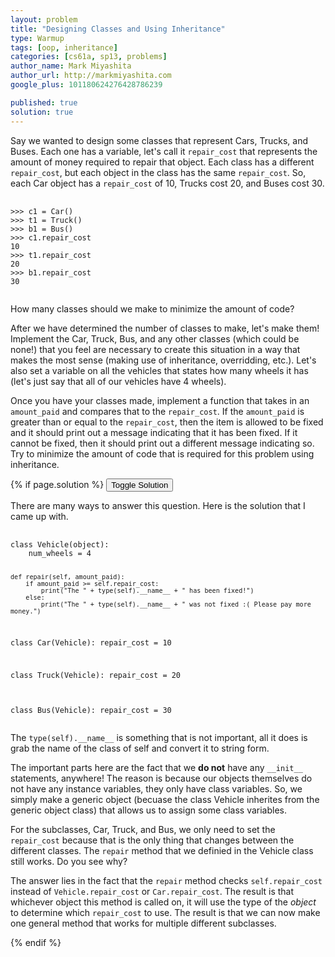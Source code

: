```yaml
---
layout: problem
title: "Designing Classes and Using Inheritance"
type: Warmup
tags: [oop, inheritance]
categories: [cs61a, sp13, problems]
author_name: Mark Miyashita
author_url: http://markmiyashita.com
google_plus: 101180624276428786239

published: true
solution: true
---
```

<p>
  Say we wanted to design some classes that represent Cars, Trucks, and Buses. Each one has a variable, let's call it <code>repair_cost</code> that represents the amount of money required to repair that object. Each class has a different <code>repair_cost</code>, but each object in the class has the same <code>repair_cost</code>. So, each Car object has a <code>repair_cost</code> of 10, Trucks cost 20, and Buses cost 30.
</p>

<pre>
  <code class="prettyprint">
>>> c1 = Car()
>>> t1 = Truck()
>>> b1 = Bus()
>>> c1.repair_cost
10
>>> t1.repair_cost
20
>>> b1.repair_cost
30
  </code>
</pre>

<p>
  How many classes should we make to minimize the amount of code?
</p>

<p>
  After we have determined the number of classes to make, let's make them! Implement the Car, Truck, Bus, and any other classes (which could be none!) that you feel are necessary to create this situation in a way that makes the most sense (making use of inheritance, overridding, etc.). Let's also set a variable on all the vehicles that states how many wheels it has (let's just say that all of our vehicles have 4 wheels).
</p>

<p>
  Once you have your classes made, implement a function that takes in an <code>amount_paid</code> and compares that to the <code>repair_cost</code>. If the <code>amount_paid</code> is greater than or equal to the <code>repair_cost</code>, then the item is allowed to be fixed and it should print out a message indicating that it has been fixed. If it cannot be fixed, then it should print out a different message indicating so. Try to minimize the amount of code that is required for this problem using inheritance. 
</p>

{% if page.solution %}
<button onclick="toggleSolution()">Toggle Solution</button>

<div class="solution">
  <p>
    There are many ways to answer this question. Here is the solution that I came up with.
  </p>
  <pre>
    <code class="prettyprint">
class Vehicle(object):
    num_wheels = 4

    def repair(self, amount_paid):
        if amount_paid >= self.repair_cost:
            print("The " + type(self).__name__ + " has been fixed!")
        else:
            print("The " + type(self).__name__ + " was not fixed :( Please pay more money.")

class Car(Vehicle):
    repair_cost = 10

class Truck(Vehicle):
    repair_cost = 20

class Bus(Vehicle):
    repair_cost = 30
    </code>
  </pre>
  
  <p>
    The <code>type(self).__name__</code> is something that is not important, all it does is grab the name of the class of self and convert it to string form. 
  </p>

  <p>
    The important parts here are the fact that we <b>do not</b> have any <code>__init__</code> statements, anywhere! The reason is because our objects themselves do not have any instance variables, they only have class variables. So, we simply make a generic object (becuase the class Vehicle inherites from the generic object class) that allows us to assign some class variables.
  </p>

  <p>
    For the subclasses, Car, Truck, and Bus, we only need to set the <code>repair_cost</code> because that is the only thing that changes between the different classes. The <code>repair</code> method that we definied in the Vehicle class still works. Do you see why?
  </p>

  <p>
    The answer lies in the fact that the <code>repair</code> method checks <code>self.repair_cost</code> instead of <code>Vehicle.repair_cost</code> or <code>Car.repair_cost</code>. The result is that whichever object this method is called on, it will use the type of the <i>object</i> to determine which <code>repair_cost</code> to use. The result is that we can now make one general method that works for multiple different subclasses.
  </p>

</div>
{% endif %}
